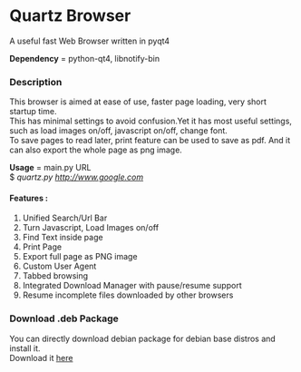 # Quartz Browser
A useful fast Web Browser written in pyqt4

**Dependency** = python-qt4, libnotify-bin  

### Description
This browser is aimed at ease of use, faster page loading, very short startup time.  
This has minimal settings to avoid confusion.Yet it has most useful settings, such as load images on/off, javascript on/off, change font.  
To save pages to read later, print feature can be used to save as pdf. And it can also export the whole page as png image.  


**Usage** = main.py URL  
 $ *quartz.py http://www.google.com*  
 
#### Features :  
 1. Unified Search/Url Bar  
 2. Turn Javascript, Load Images on/off  
 3. Find Text inside page  
 4. Print Page  
 5. Export full page as PNG image  
 6. Custom User Agent  
 7. Tabbed browsing  
 8. Integrated Download Manager with pause/resume support  
 9. Resume incomplete files downloaded by other browsers  

### Download .deb Package
  You can directly download debian package for debian base distros and install it.  
  Download it [here](https://github.com/ksharindam/quartz-browser/releases)  
